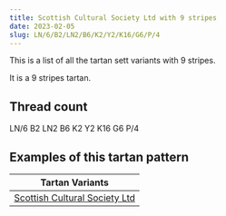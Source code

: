 ```yaml
---
title: Scottish Cultural Society Ltd with 9 stripes
date: 2023-02-05
slug: LN/6/B2/LN2/B6/K2/Y2/K16/G6/P/4
---
```

This is a list of all the tartan sett variants with 9 stripes.

It is a 9 stripes tartan.


## Thread count
LN/6 B2 LN2 B6 K2 Y2 K16 G6 P/4

## Examples of this tartan pattern

| Tartan Variants |
|---------------|
| [Scottish Cultural Society Ltd](/variants/ln/6/b2/ln2/b6/k2/y2/k16/g6/p/4-b304080-g008000-k000000-lne0e0e0-p800080-yf0c000)||
